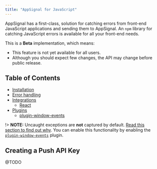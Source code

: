 ```yaml
---
title: "AppSignal for JavaScript"
---
```


AppSignal has a first-class, solution for catching errors from front-end JavaScript applications and sending them to AppSignal. An `npm` library for catching JavaScript errors is available for all your front-end needs.

This is a __Beta__ implementation, which means:

* This feature is not yet available for all users.
* Although you should expect few changes, the API may change before public release.

## Table of Contents

- [Installation](/front-end/installation.html)
- [Error handling](/front-end/error-handling.html)
- [Integrations](/front-end/integrations/)
  - [React](/front-end/integrations/react.html)
- [Plugins](/front-end/plugins/)
  - [plugin-window-events](/front-end/plugins/plugin-window-events.html)

!> **NOTE:** Uncaught exceptions are **not** captured by default. [Read this section to find out why](/front-end/error-handling.html#uncaught-exceptions). You can enable this functionality by enabling the [`plugin-window-events`](/front-end/plugins/plugin-window-events.html) plugin.

## Creating a Push API Key

@TODO
